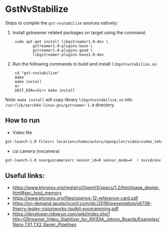 # GstNvStabilize

Steps to compile the `gst-nvstabilize` sources natively:

1) Install gstreamer related packages on target using the command:

        sudo apt-get install libgstreamer1.0-dev \
                gstreamer1.0-plugins-base \
                gstreamer1.0-plugins-good \
                libgstreamer-plugins-base1.0-dev

2) Run the following commands to build and install `libgstnvstabilize.so`:

        cd "gst-nvstabilize"
        make
        make install
        or
        DEST_DIR=<dir> make install

  Note: `make install` will copy library `libgstnvstabilize.so`
  into `/usr/lib/aarch64-linux-gnu/gstreamer-1.0` directory.


## How to run
- Video file

```bash
gst-launch-1.0 filesrc location=/home/autoro/openpilot/video/video_tehran2_1280x720.mp4 ! qtdemux ! h264parse ! omxh264dec ! queue ! videoconvert ! 'video/x-raw,width=1280,height=720,format=RGBA' ! nvstabilize ! nvvidconv ! 'video/x-raw(memory:NVMM)' ! nvvidconv ! xvimagesink
```
- csi camera (nvcamera)
```bash
gst-launch-1.0 nvarguscamerasrc sensor_id=0 sensor_mode=4  ! nvvidconv ! videoconvert ! 'video/x-raw,width=1280,height=720,format=RGBA, framerate=30/1' ! nvstabilize ! 'video/x-raw,width=1280,height=720' ! nvvidconv ! 'video/x-raw(memory:NVMM)' ! nvvidconv ! xvimagesink
```
## Useful links:
- https://www.khronos.org/registry/OpenVX/specs/1.2/html/page_design.html#sec_host_memory
- https://www.khronos.org/files/openvx-12-reference-card.pdf
- https://on-demand.gputechconf.com/gtc/2016/presentation/s6739-thierry-lepley-visionworks-toolkit-programming.pdf
- https://developer.ridgerun.com/wiki/index.php?title=GStreamer_Video_Stabilizer_for_NVIDIA_Jetson_Boards/Examples/Nano,TX1,TX2,Xavier_Pipelines